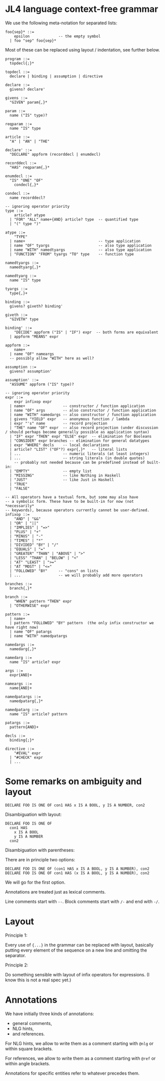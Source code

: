 # JL4 language context-free grammar

We use the following meta-notation for
separated lists:
```
foo{sep}* ::=
    epsilon             -- the empty symbol
  | foo "sep" foo{sep}*
```
Most of these can be replaced using layout / indentation,
see further below.

```
program ::=
  topdecl{;}*

topdecl ::=
  declare | binding | assumption | directive

declare ::=
  givens? declare'

givens ::=
  "GIVEN" param{,}*

param ::=
  name ("IS" type)?

reqparam ::=
  name "IS" type

article ::=
  "A" | "AN" | "THE"

declare' ::=
  "DECLARE" appform (recorddecl | enumdecl)

recorddecl ::=
  "HAS" reqparam{,}*

enumdecl ::=
  "IS" "ONE" "OF"
    condecl{,}*

condecl ::=
  name recorddecl?

-- ignoring operator priority
type ::=
    article? atype
  | "FOR" "ALL" name+{AND} article? type  -- quantified type
  | "(" type ")"

atype ::=
    "TYPE"
  | name+                                 -- type application
  | name "OF" tyargs                      -- also type application
  | name "WITH" namedtyargs               -- also type application
  | "FUNCTION" "FROM" tyargs "TO" type    -- function type

namedtyargs ::=
  namedtyarg{,}*

namedtyarg ::=
  name "IS" type

tyargs ::=
  type{,}+

binding ::=
  givens? giveth? binding'

giveth ::=
  "GIVETH" type

binding' ::=
    "DECIDE" appform ("IS" | "IF") expr  -- both forms are equivalent
  | appform "MEANS" expr

appform ::=
    name+
  | name "OF" nameargs
  -- possibly allow "WITH" here as well?

assumption ::=
  givens? assumption'

assumption' ::=
  "ASSUME" appform ("IS" type)?

-- ignoring operator priority
expr ::=
    expr infixop expr
  | name+                 -- constructor / function application
  | name "OF" args        -- also constructor / function application
  | name "WITH" namedargs -- also constructor / function application
  | givens "YIELD" expr   -- anonymous function / lambda
  | expr "'s" name        -- record projection
  | "THE" name "OF" expr  -- also record projection (under discussion / should perhaps become generally possible as application syntax)
  | "IF" expr "THEN" expr "ELSE" expr  -- elimination for Booleans
  | "CONSIDER" expr branches -- elimination for general datatypes
  | expr "WHERE" decls    -- local declarations
  | article? "LIST" ("OF"?) expr{,}*   -- literal lists
  | ...                   -- numeric literals (at least integers)
  | ...                   -- string literals (in double quotes)
    -- probably not needed because can be predefined instead of built-in:
  | "EMPTY"               -- empty list
  | "MISSING"             -- like Nothing in Haskell
  | "JUST"                -- like Just in Haskell
  | "TRUE"
  | "FALSE"

-- All operators have a textual form, but some may also have
-- a symbolic form. These have to be built-in for now (not *necessarily*
-- keywords), because operators currently cannot be user-defined.
infixop ::=
    "AND" | "&&"
  | "OR" | "||"
  | "IMPLIES" | "=>"
  | "PLUS" | "+"
  | "MINUS" | "-"
  | "TIMES" | "*"
  | "DIVIDED" "BY" | "/"
  | "EQUALS" | "="
  | "GREATER" "THAN" | "ABOVE" | ">"
  | "LESS" "THAN" | "BELOW" | "<"
  | "AT" "LEAST" | ">="
  | "AT "MOST" | "<="
  | "FOLLOWED" "BY"     -- "cons" on lists
  | ...                 -- we will probably add more operators

branches ::=
  branch{,}*

branch ::=
    "WHEN" pattern "THEN" expr
  | "OTHERWISE" expr

pattern ::=
  | name+
  | pattern "FOLLOWED" "BY" pattern  (the only infix constructor we have right now)
  | name "OF" patargs
  | name "WITH" namedpatargs

namedargs ::=
  namedarg{,}*

namedarg ::=
  name "IS" article? expr

args ::=
  expr{AND}+

nameargs ::=
  name{AND}+

namedpatargs ::=
  namedpatarg{,}*

namedpatarg ::=
  name "IS" article? pattern

patargs ::=
  pattern{AND}+

decls ::=
  binding{;}*

directive ::=
    "#EVAL" expr
  | "#CHECK" expr
  | ...
```

# Some remarks on ambiguity and layout

```
DECLARE FOO IS ONE OF con1 HAS x IS A BOOL, y IS A NUMBER, con2
```

Disambiguation with layout:
```
DECLARE FOO IS ONE OF
  con1 HAS
    x IS A BOOL
    y IS A NUMBER
  con2
```

Disambiguation with parentheses:

There are in principle two options:
```
DECLARE FOO IS ONE OF (con1 HAS x IS A BOOL, y IS A NUMBER), con2
DECLARE FOO IS ONE OF con1 HAS (x IS A BOOL, y IS A NUMBER), con2
```
We will go for the first option.

Annotations are treated just as lexical comments.

Line comments start with `--`.
Block comments start with `/-` and end with `-/`.

# Layout

Principle 1:

Every use of `{...}` in the grammar can be replaced with
layout, basically putting every element of the sequence on
a new line and omitting the separator.

Principle 2:

Do something sensible with layout of infix operators for
expressions. (I know this is not a real spec yet.)

# Annotations

We have initially three kinds of annotations:

- general comments,
- NLG hints,
- and references.

For NLG hints, we allow to write them as a comment
starting with `@nlg` or within square brackets.

For references, we allow to write them as a comment
starting with `@ref` or within angle brackets.

Annotations for specific entities refer to whatever
precedes them.
